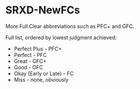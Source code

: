 # SRXD-NewFCs
More Full Clear abbreviations such as PFC+ and GFC.

Full list, ordered by lowest judgment achieved:  
* Perfect Plus - PFC+  
* Perfect - PFC  
* Great - GFC+  
* Good - GFC  
* Okay (Early or Late) - FC  
* Miss - none, obviously  
